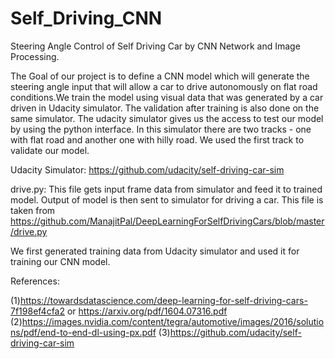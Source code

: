 # Self_Driving_CNN
Steering Angle Control of Self Driving Car by
CNN Network and Image Processing.

The Goal of our project is to define a CNN model which will generate the steering angle input that will allow a car to drive autonomously on flat road conditions.We train the model using visual data that was generated by a car driven in Udacity simulator. The validation after training is also done on the same simulator.
The udacity simulator gives us the access to test our model by using the python interface.
In this simulator there are two tracks - one with flat road and another one with hilly road. We used the first track to validate our model.

Udacity Simulator: https://github.com/udacity/self-driving-car-sim

drive.py:  This file gets input frame data from simulator and feed it to trained model. Output of model is then sent to simulator for driving a car. This file is taken from                  https://github.com/ManajitPal/DeepLearningForSelfDrivingCars/blob/master/drive.py 

We first generated training data from Udacity simulator and used it for training our CNN model.

References:

(1)https://towardsdatascience.com/deep-learning-for-self-driving-cars-7f198ef4cfa2 or https://arxiv.org/pdf/1604.07316.pdf
(2)https://images.nvidia.com/content/tegra/automotive/images/2016/solutions/pdf/end-to-end-dl-using-px.pdf
(3)https://github.com/udacity/self-driving-car-sim
